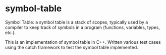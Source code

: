 # symbol-table

 Symbol Table: a symbol table is a stack of scopes, typically used by a
 compiler to keep track of symbols in a program (functions, variables,
 types, etc.).
 
This is an implementation of symbol table in C++. Written various test cases using the catch framework to test the symbol table implemented. 
